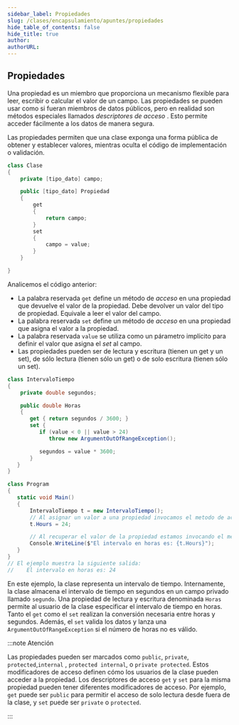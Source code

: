 ```yaml
---
sidebar_label: Propiedades
slug: /clases/encapsulamiento/apuntes/propiedades
hide_table_of_contents: false
hide_title: true
author: 
authorURL: 
---
```

## Propiedades

Una propiedad es un miembro que proporciona un mecanismo flexible para leer, escribir o calcular el valor de un campo. Las propiedades se pueden usar como si fueran miembros de datos públicos, pero en realidad son métodos especiales llamados *descriptores de acceso* . Esto permite acceder fácilmente a los datos de manera segura.

Las propiedades permiten que una clase exponga una forma pública de obtener y establecer valores, mientras oculta el código de implementación o validación.

```csharp
class Clase
{
    private [tipo_dato] campo;

    public [tipo_dato] Propiedad
    {
        get
        {
            return campo;
        }
        set
        {
            campo = value;
        }
    }

}
```
Analicemos el código anterior:

+ La palabra reservada `get` define un método de *acceso* en una propiedad que devuelve el valor de la propiedad. Debe devolver un valor del tipo de propiedad. Equivale a leer el valor del campo.
+ La palabra reservada `set` define un método de *acceso* en una propiedad que asigna el valor a la propiedad.
+ La palabra reservada `value` se utiliza como un párametro implícito para definir el valor que asigna el *set* al campo. 
+ Las propiedades pueden ser de lectura y escritura (tienen un get y un set), de sólo lectura (tienen sólo un get) o de solo escritura (tienen sólo un set). 

```csharp
class IntervaloTiempo
{
    private double segundos;

    public double Horas
    {
       get { return segundos / 3600; }
       set {
          if (value < 0 || value > 24)
             throw new ArgumentOutOfRangeException();

          segundos = value * 3600;
       }
   }
}

class Program
{
   static void Main()
   {
       IntervaloTiempo t = new IntervaloTiempo();
       // Al asignar un valor a una propiedad invocamos el metodo de acceso set
       t.Hours = 24;

       // Al recuperar el valor de la propiedad estamos invocando el método de acceso get 
       Console.WriteLine($"El intervalo en horas es: {t.Hours}");
   }
}
// El ejemplo muestra la siguiente salida:
//    El intervalo en horas es: 24
```

En este ejemplo, la clase representa un intervalo de tiempo. Internamente, la clase almacena el intervalo de tiempo en segundos en un campo privado llamado `segundo`. Una propiedad de lectura y escritura denominada `Horas` permite al usuario de la clase especificar el intervalo de tiempo en horas. Tanto el `get` como el `set` realizan la conversión necesaria entre horas y segundos. Además, el `set` valida los datos y lanza una `ArgumentOutOfRangeException` si el número de horas no es válido.

:::note Atención

Las propiedades pueden ser marcados como `public`, `private`, `protected`,`internal` , `protected internal`, o `private protected`. Estos modificadores de acceso definen cómo los usuarios de la clase pueden acceder a la propiedad. Los descriptores de acceso `get` y `set` para la misma propiedad pueden tener diferentes modificadores de acceso. Por ejemplo, `get` puede ser `public` para permitir el acceso de solo lectura desde fuera de la clase, y `set` puede ser `private` o `protected`.

:::